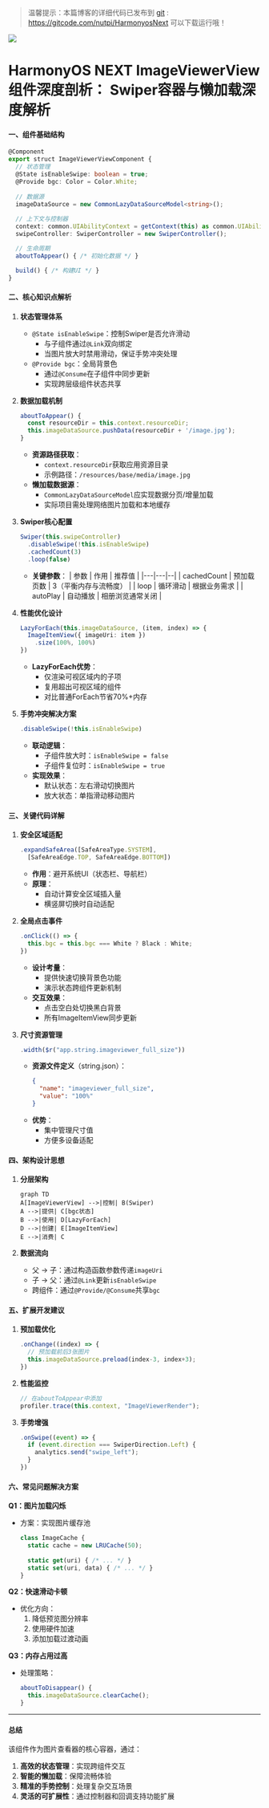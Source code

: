   
> 温馨提示：本篇博客的详细代码已发布到 [git](https://gitcode.com/nutpi/HarmonyosNext) : https://gitcode.com/nutpi/HarmonyosNext 可以下载运行哦！

![](https://files.mdnice.com/user/47561/d52fe67d-3e07-4ee6-be60-4e4c0c742b73.png)

 # HarmonyOS NEXT ImageViewerView 组件深度剖析： Swiper容器与懒加载深度解析

#### 一、组件基础结构
```typescript
@Component
export struct ImageViewerViewComponent {
  // 状态管理
  @State isEnableSwipe: boolean = true;
  @Provide bgc: Color = Color.White;
  
  // 数据源
  imageDataSource = new CommonLazyDataSourceModel<string>();
  
  // 上下文与控制器
  context: common.UIAbilityContext = getContext(this) as common.UIAbilityContext;
  swipeController: SwiperController = new SwiperController();

  // 生命周期
  aboutToAppear() { /* 初始化数据 */ }

  build() { /* 构建UI */ }
}
```

#### 二、核心知识点解析

1. **状态管理体系**
   - `@State isEnableSwipe`：控制Swiper是否允许滑动
     - 与子组件通过`@Link`双向绑定
     - 当图片放大时禁用滑动，保证手势冲突处理
   - `@Provide bgc`：全局背景色
     - 通过`@Consume`在子组件中同步更新
     - 实现跨层级组件状态共享

2. **数据加载机制**
   ```typescript
   aboutToAppear() {
     const resourceDir = this.context.resourceDir;
     this.imageDataSource.pushData(resourceDir + '/image.jpg');
   }
   ```
   - **资源路径获取**：
     - `context.resourceDir`获取应用资源目录
     - 示例路径：`/resources/base/media/image.jpg`
   - **懒加载数据源**：
     - `CommonLazyDataSourceModel`应实现数据分页/增量加载
     - 实际项目需处理网络图片加载和本地缓存

3. **Swiper核心配置**
   ```typescript
   Swiper(this.swipeController)
     .disableSwipe(!this.isEnableSwipe)
     .cachedCount(3)
     .loop(false)
   ```
   - **关键参数**：
     | 参数 | 作用 | 推荐值 |
     |---|---|--|
     | cachedCount | 预加载页数 | 3（平衡内存与流畅度） |
     | loop | 循环滑动 | 根据业务需求 |
     | autoPlay | 自动播放 | 相册浏览通常关闭 |

4. **性能优化设计**
   ```typescript
   LazyForEach(this.imageDataSource, (item, index) => {
     ImageItemView({ imageUri: item })
       .size(100%, 100%)
   })
   ```
   - **LazyForEach优势**：
     - 仅渲染可视区域内的子项
     - 复用超出可视区域的组件
     - 对比普通ForEach节省70%+内存

5. **手势冲突解决方案**
   ```typescript
   .disableSwipe(!this.isEnableSwipe)
   ```
   - **联动逻辑**：
     - 子组件放大时：`isEnableSwipe = false`
     - 子组件复位时：`isEnableSwipe = true`
   - **实现效果**：
     - 默认状态：左右滑动切换图片
     - 放大状态：单指滑动移动图片

#### 三、关键代码详解

1. **安全区域适配**
   ```typescript
   .expandSafeArea([SafeAreaType.SYSTEM], 
     [SafeAreaEdge.TOP, SafeAreaEdge.BOTTOM])
   ```
   - **作用**：避开系统UI（状态栏、导航栏）
   - **原理**：
     - 自动计算安全区域插入量
     - 横竖屏切换时自动适配

2. **全局点击事件**
   ```typescript
   .onClick(() => {
     this.bgc = this.bgc === White ? Black : White;
   })
   ```
   - **设计考量**：
     - 提供快速切换背景色功能
     - 演示状态跨组件更新机制
   - **交互效果**：
     - 点击空白处切换黑白背景
     - 所有ImageItemView同步更新

3. **尺寸资源管理**
   ```typescript
   .width($r("app.string.imageviewer_full_size"))
   ```
   - **资源文件定义**（string.json）：
     ```json
     {
       "name": "imageviewer_full_size",
       "value": "100%"
     }
     ```
   - **优势**：
     - 集中管理尺寸值
     - 方便多设备适配

#### 四、架构设计思想

1. **分层架构**
   ```mermaid
   graph TD
   A[ImageViewerView] -->|控制| B(Swiper)
   A -->|提供| C[bgc状态]
   B -->|使用| D[LazyForEach]
   D -->|创建| E[ImageItemView]
   E -->|消费| C
   ```

2. **数据流向**
   - 父 → 子：通过构造函数参数传递`imageUri`
   - 子 → 父：通过`@Link`更新`isEnableSwipe`
   - 跨组件：通过`@Provide/@Consume`共享`bgc`

#### 五、扩展开发建议

1. **预加载优化**
   ```typescript
   .onChange((index) => {
     // 预加载前后3张图片
     this.imageDataSource.preload(index-3, index+3);
   })
   ```

2. **性能监控**
   ```typescript
   // 在aboutToAppear中添加
   profiler.trace(this.context, "ImageViewerRender");
   ```

3. **手势增强**
   ```typescript
   .onSwipe((event) => {
     if (event.direction === SwiperDirection.Left) {
       analytics.send("swipe_left");
     }
   })
   ```

#### 六、常见问题解决方案

**Q1：图片加载闪烁**
- 方案：实现图片缓存池
  ```typescript
  class ImageCache {
    static cache = new LRUCache(50);
    
    static get(uri) { /* ... */ }
    static set(uri, data) { /* ... */ }
  }
  ```

**Q2：快速滑动卡顿**
- 优化方向：
  1. 降低预览图分辨率
  2. 使用硬件加速
  3. 添加加载过渡动画

**Q3：内存占用过高**
- 处理策略：
  ```typescript
  aboutToDisappear() {
    this.imageDataSource.clearCache();
  }
  ```

---

#### 总结
该组件作为图片查看器的核心容器，通过：
1. **高效的状态管理**：实现跨组件交互
2. **智能的懒加载**：保障流畅体验
3. **精准的手势控制**：处理复杂交互场景
4. **灵活的可扩展性**：通过控制器和回调支持功能扩展

